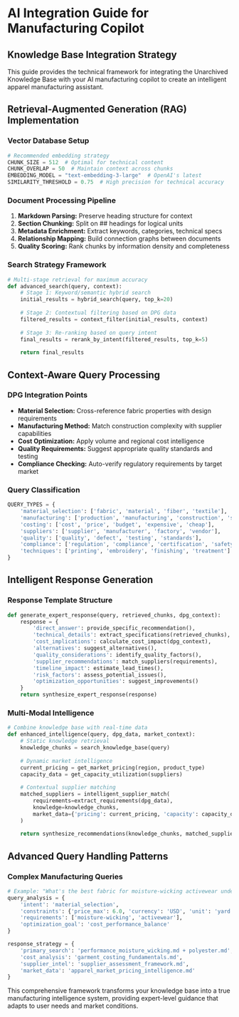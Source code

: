 # AI Integration Guide for Manufacturing Copilot

## Knowledge Base Integration Strategy

This guide provides the technical framework for integrating the Unarchived Knowledge Base with your AI manufacturing copilot to create an intelligent apparel manufacturing assistant.

## Retrieval-Augmented Generation (RAG) Implementation

### Vector Database Setup
```python
# Recommended embedding strategy
CHUNK_SIZE = 512  # Optimal for technical content
CHUNK_OVERLAP = 50  # Maintain context across chunks
EMBEDDING_MODEL = "text-embedding-3-large"  # OpenAI's latest
SIMILARITY_THRESHOLD = 0.75  # High precision for technical accuracy
```

### Document Processing Pipeline
1. **Markdown Parsing:** Preserve heading structure for context
2. **Section Chunking:** Split on ## headings for logical units  
3. **Metadata Enrichment:** Extract keywords, categories, technical specs
4. **Relationship Mapping:** Build connection graphs between documents
5. **Quality Scoring:** Rank chunks by information density and completeness

### Search Strategy Framework
```python
# Multi-stage retrieval for maximum accuracy
def advanced_search(query, context):
    # Stage 1: Keyword/semantic hybrid search
    initial_results = hybrid_search(query, top_k=20)
    
    # Stage 2: Contextual filtering based on DPG data
    filtered_results = context_filter(initial_results, context)
    
    # Stage 3: Re-ranking based on query intent
    final_results = rerank_by_intent(filtered_results, top_k=5)
    
    return final_results
```

## Context-Aware Query Processing

### DPG Integration Points
- **Material Selection:** Cross-reference fabric properties with design requirements
- **Manufacturing Method:** Match construction complexity with supplier capabilities  
- **Cost Optimization:** Apply volume and regional cost intelligence
- **Quality Requirements:** Suggest appropriate quality standards and testing
- **Compliance Checking:** Auto-verify regulatory requirements by target market

### Query Classification
```python
QUERY_TYPES = {
    'material_selection': ['fabric', 'material', 'fiber', 'textile'],
    'manufacturing': ['production', 'manufacturing', 'construction', 'sewing'],
    'costing': ['cost', 'price', 'budget', 'expensive', 'cheap'],
    'suppliers': ['supplier', 'manufacturer', 'factory', 'vendor'],
    'quality': ['quality', 'defect', 'testing', 'standards'],
    'compliance': ['regulation', 'compliance', 'certification', 'safety'],
    'techniques': ['printing', 'embroidery', 'finishing', 'treatment']
}
```

## Intelligent Response Generation

### Response Template Structure
```python
def generate_expert_response(query, retrieved_chunks, dpg_context):
    response = {
        'direct_answer': provide_specific_recommendation(),
        'technical_details': extract_specifications(retrieved_chunks),
        'cost_implications': calculate_cost_impact(dpg_context),
        'alternatives': suggest_alternatives(),
        'quality_considerations': identify_quality_factors(),
        'supplier_recommendations': match_suppliers(requirements),
        'timeline_impact': estimate_lead_times(),
        'risk_factors': assess_potential_issues(),
        'optimization_opportunities': suggest_improvements()
    }
    return synthesize_expert_response(response)
```

### Multi-Modal Intelligence
```python
# Combine knowledge base with real-time data
def enhanced_intelligence(query, dpg_data, market_context):
    # Static knowledge retrieval
    knowledge_chunks = search_knowledge_base(query)
    
    # Dynamic market intelligence
    current_pricing = get_market_pricing(region, product_type)
    capacity_data = get_capacity_utilization(suppliers)
    
    # Contextual supplier matching
    matched_suppliers = intelligent_supplier_match(
        requirements=extract_requirements(dpg_data),
        knowledge=knowledge_chunks,
        market_data={'pricing': current_pricing, 'capacity': capacity_data}
    )
    
    return synthesize_recommendations(knowledge_chunks, matched_suppliers, market_context)
```

## Advanced Query Handling Patterns

### Complex Manufacturing Queries
```python
# Example: "What's the best fabric for moisture-wicking activewear under $6/yard?"
query_analysis = {
    'intent': 'material_selection',
    'constraints': {'price_max': 6.0, 'currency': 'USD', 'unit': 'yard'},
    'requirements': ['moisture-wicking', 'activewear'],
    'optimization_goal': 'cost_performance_balance'
}

response_strategy = {
    'primary_search': 'performance_moisture_wicking.md + polyester.md',
    'cost_analysis': 'garment_costing_fundamentals.md',
    'supplier_intel': 'supplier_assessment_framework.md',
    'market_data': 'apparel_market_pricing_intelligence.md'
}
```

This comprehensive framework transforms your knowledge base into a true manufacturing intelligence system, providing expert-level guidance that adapts to user needs and market conditions.